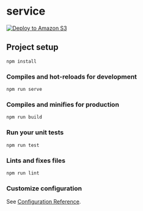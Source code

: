 # service

[![Deploy to Amazon S3](https://github.com/limon-sh/survey.limon.sh/actions/workflows/aws.yml/badge.svg?branch=master)](https://github.com/limon-sh/survey.limon.sh/actions/workflows/aws.yml)

## Project setup
```
npm install
```

### Compiles and hot-reloads for development
```
npm run serve
```

### Compiles and minifies for production
```
npm run build
```

### Run your unit tests
```
npm run test
```

### Lints and fixes files
```
npm run lint
```

### Customize configuration
See [Configuration Reference](https://cli.vuejs.org/config/).

